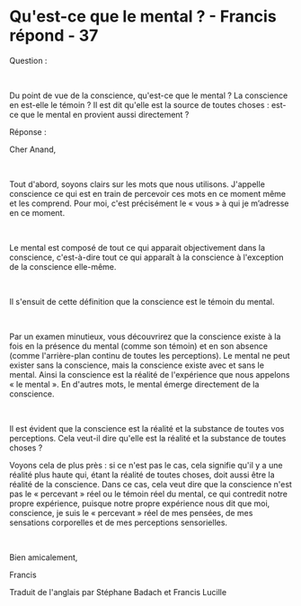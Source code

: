 # Qu'est-ce que le mental ? - Francis répond - 37

Question :  

   

Du point de vue de la conscience, qu'est-ce que le mental ? La conscience en est-elle le témoin ? Il est dit qu'elle est la source de toutes choses : est-ce que le mental en provient aussi directement ?

Réponse :  

Cher Anand,  

   

Tout d'abord, soyons clairs sur les mots que nous utilisons. J'appelle conscience ce qui est en train de percevoir ces mots en ce moment même et les comprend. Pour moi, c'est précisément le « vous » à qui je m’adresse en ce moment.  

   

Le mental est composé de tout ce qui apparait objectivement dans la conscience, c'est-à-dire tout ce qui apparaît à la conscience à l'exception de la conscience elle-même.  

   

Il s'ensuit de cette définition que la conscience est le témoin du mental.  

   

Par un examen minutieux, vous découvrirez que la conscience existe à la fois en la présence du mental (comme son témoin) et en son absence (comme l'arrière-plan continu de toutes les perceptions). Le mental ne peut exister sans la conscience, mais la conscience existe avec et sans le mental. Ainsi la conscience est la réalité de l'expérience que nous appelons « le mental ». En d'autres mots, le mental émerge directement de la conscience.  

   

Il est évident que la conscience est la réalité et la substance de toutes vos perceptions. Cela veut-il dire qu'elle est la réalité et la substance de toutes choses ?  

Voyons cela de plus près : si ce n'est pas le cas, cela signifie qu'il y a une réalité plus haute qui, étant la réalité de toutes choses, doit aussi être la réalité de la conscience. Dans ce cas, cela veut dire que la conscience n'est pas le « percevant » réel ou le témoin réel du mental, ce qui contredit notre propre expérience, puisque notre propre expérience nous dit que moi, conscience, je suis le « percevant » réel de mes pensées, de mes sensations corporelles et de mes perceptions sensorielles.  

   

Bien amicalement,  

Francis  

Traduit de l'anglais par Stéphane Badach et Francis Lucille  

